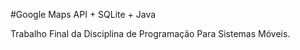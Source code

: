 #Google Maps API + SQLite + Java

Trabalho Final da Disciplina de Programação Para Sistemas Móveis.
